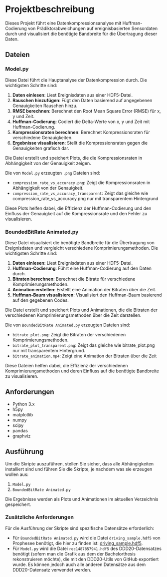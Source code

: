 # Projektbeschreibung

Dieses Projekt führt eine Datenkompressionsanalyse mit Huffman-Codierung von Prädiktorabweichungen auf ereignisbasierten Sensordaten durch und visualisiert die benötigte Bandbreite für die Übertragung dieser Daten.

## Dateien

### Model.py

Diese Datei führt die Hauptanalyse der Datenkompression durch. Die wichtigsten Schritte sind:

1. **Daten einlesen**: Liest Ereignisdaten aus einer HDF5-Datei.
2. **Rauschen hinzufügen**: Fügt den Daten basierend auf angegebenen Genauigkeiten Rauschen hinzu.
3. **RMSE berechnen**: Berechnet den Root Mean Square Error (RMSE) für x, y und Zeit.
4. **Huffman-Codierung**: Codiert die Delta-Werte von x, y und Zeit mit Huffman-Codierung.
5. **Kompressionsraten berechnen**: Berechnet Kompressionsraten für verschiedene Genauigkeiten.
6. **Ergebnisse visualisieren**: Stellt die Kompressionsraten gegen die Genauigkeiten grafisch dar.

Die Datei erstellt und speichert Plots, die die Kompressionsraten in Abhängigkeit von der Genauigkeit zeigen.

Die von `Model.py` erzeugten `.png` Dateien sind:

- `compression_rate_vs_accuracy.png`: Zeigt die Kompressionsraten in Abhängigkeit von der Genauigkeit.
- `compression_rate_vs_accuracy_transparent`: Zeigt das gleiche wie compression_rate_vs_accuracy.png nur mit transparentem Hintergrund

Diese Plots helfen dabei, die Effizienz der Huffman-Codierung und den Einfluss der Genauigkeit auf die Kompressionsrate und den Fehler zu visualisieren.

### BoundedBitRate Animated.py

Diese Datei visualisiert die benötigte Bandbreite für die Übertragung von Ereignisdaten und vergleicht verschiedene Komprimierungsmethoden. Die wichtigsten Schritte sind:

1. **Daten einlesen**: Liest Ereignisdaten aus einer HDF5-Datei.
2. **Huffman-Codierung**: Führt eine Huffman-Codierung auf den Daten durch.
3. **Bitraten berechnen**: Berechnet die Bitrate für verschiedene Komprimierungsmethoden.
4. **Animation erstellen**: Erstellt eine Animation der Bitraten über die Zeit.
5. **Huffman-Baum visualisieren**: Visualisiert den Huffman-Baum basierend auf den gegebenen Codes.

Die Datei erstellt und speichert Plots und Animationen, die die Bitraten der verschiedenen Komprimierungsmethoden über die Zeit darstellen.

Die von `BoundedBitRate Animated.py` erzeugten Dateien sind:

- `bitrate_plot.png`: Zeigt die Bitraten der verschiedenen Komprimierungsmethoden.
- `bitrate_plot_transparent.png`: Zeigt das gleiche wie bitrate_plot.png nur mit transparentem Hintergrund.
- `bitrate_animation.mp4`: Zeigt eine Animation der Bitraten über die Zeit

Diese Dateien helfen dabei, die Effizienz der verschiedenen Komprimierungsmethoden und deren Einfluss auf die benötigte Bandbreite zu visualisieren.

## Anforderungen

- Python 3.x
- h5py
- matplotlib
- numpy
- scipy
- pandas
- graphviz

## Ausführung

Um die Skripte auszuführen, stellen Sie sicher, dass alle Abhängigkeiten installiert sind und führen Sie die Skripte, je nachdem was sie erzeugen wollen aus:

1. `Model.py`
2. `BoundedBitRate Animated.py`

Die Ergebnisse werden als Plots und Animationen im aktuellen Verzeichnis gespeichert.

### Zusätzliche Anforderungen

Für die Ausführung der Skripte sind spezifische Datensätze erforderlich:

- Für `BoundedBitRate Animated.py` wird die Datei `driving_sample.hdf5` von Prophesee benötigt, die hier zu finden ist: [driving_sample.hdf5](https://docs.prophesee.ai/stable/datasets.html#chapter-datasets).
- Für `Model.py` wird die Datei `rec1487857941.hdf5` des DDD20-Datensatzes benötigt (sofern man die Grafik aus dem der Bachelorthesis rekonstruieren möchte), die mit den DDD20-Utils von GitHub exportiert wurde. Es können jedoch auch alle anderen Datensätze aus dem DDD20-Datensatz verwendet werden.
